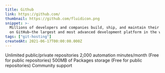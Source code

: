 ```yaml
---
title: Github
link: https://github.com/
thumbnail: https://github.com/fluidicon.png
snippet: >-
  Millions of developers and companies build, ship, and maintain their software
  on GitHub—the largest and most advanced development platform in the world.
tags: ["git-hosting"]
createdAt: 2021-06-17T00:00:00.000Z
---
```

Unlimited public/private repositories
2,000 automation minutes/month (Free for public repositories)
500MB of Packages storage (Free for public repositories)
Community support